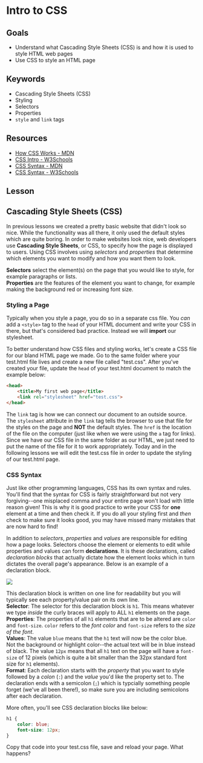 # Intro to CSS

## Goals
* Understand what Cascading Style Sheets (CSS) is and how it is used to style HTML web pages
* Use CSS to style an HTML page

## Keywords
* Cascading Style Sheets (CSS)
* Styling
* Selectors
* Properties
* `style` and `link` tags

## Resources

* [How CSS Works - MDN](https://developer.mozilla.org/en-US/docs/Learn/CSS/Introduction_to_CSS/How_CSS_works)
* [CSS Intro - W3Schools](https://www.w3schools.com/css/css_intro.asp)
* [CSS Syntax - MDN](https://www.w3schools.com/css/css_syntax.asp)
* [CSS Syntax - W3Schools](https://developer.mozilla.org/en-US/docs/Learn/CSS/Introduction_to_CSS/Syntax)

## Lesson

## Cascading Style Sheets (CSS)

In previous lessons we created a pretty basic website that didn't look so nice. While the functionality was all there, it only used the default styles which are quite boring. In order to make websites look nice, web developers use **Cascading Style Sheets**, or CSS, to specify how the page is displayed to users. Using CSS involves using _selectors_ and _properties_ that determine which elements you want to modify and how you want them to look.

**Selectors** select the element(s) on the page that you would like to style, for example paragraphs or lists. <br>
**Properties** are the features of the element you want to change, for example making the background red or increasing font size.

### Styling a Page

Typically when you style a page, you do so in a separate css file. You _can_ add a `<style>` tag to the `head` of your HTML document and write your CSS in there, but that's considered bad practice. Instead we will **import** our stylesheet.

To better understand how CSS files and styling works, let's create a CSS file for our bland HTML page we made. Go to the same folder where your test.html file lives and create a new file called "test.css". After you've created your file, update the `head` of your test.html document to match the example below:

```html
<head>
    <title>My first web page</title>
    <link rel="stylesheet" href="test.css">
</head>
```

The `link` tag is how we can connect our document to an outside source. The `stylesheet` attribute in the `link` tag tells the browser to use that file for the styles on the page and **NOT** the default styles. The `href` is the location of the file on the computer (just like when we were using the `a` tag for links). Since we have our CSS file in the same folder as our HTML, we just need to put the name of the file for it to work appropriately. Today and in the following lessons we will edit the test.css file in order to update the styling of our test.html page.

### CSS Syntax

Just like other programming languages, CSS has its own syntax and rules. You'll find that the syntax for CSS is fairly straightforward but not very forgiving--one misplaced comma and your entire page won't load with little reason given! This is why it is good practice to write your CSS for **one** element at a time and then check it. If you do all your styling first and _then_ check to make sure it looks good, you may have missed many mistakes that are now hard to find!

In addition to _selectors_, _properties_ and _values_ are responsible for editing how a page looks. Selectors choose the element or elements to edit while properties and values can form **declarations**. It is these declarations, called _declaration blocks_ that actually dictate how the element looks which in turn dictates the overall page's appearance. Below is an example of a declaration block.

<img src="https://www.w3schools.com/css/selector.gif">

This declaration block is written on one line for readability but you will typically see each property/value pair on its own line.<br>
**Selector**: The selector for this declaration block is `h1`. This means whatever we type _inside_ the curly braces will apply to ALL `h1` elements on the page.<br>
**Properties**: The properties of all `h1` elements that are to be altered are `color` and `font-size`. `color` refers to the _font color_ and `font-size` refers to the _size of the font_.<br>
**Values**: The value `blue` means that the `h1` text will now be the color blue. Not the background or highlight color--the actual text will be in blue instead of black. The value `12px` means that all `h1` text on the page will have a `font-size` of 12 pixels (which is quite a bit smaller than the 32px standard font size for `h1` elements).<br>
**Format**: Each declaration starts with the _property_ that you want to style followed by a _colon_ (`:`) and the _value_ you'd like the property set to. The declaration ends with a semicolon (`;`) which is typcially something people forget (we've all been there!), so make sure you are including semicolons after each declaration.<br>

More often, you'll see CSS declaration blocks like below:

```css
h1 {
    color: blue;
    font-size: 12px;
}
```

Copy that code into your test.css file, save and reload your page. What happens?
